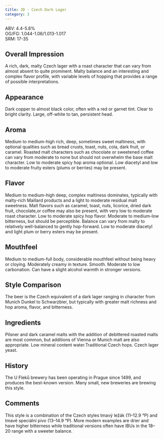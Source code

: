 ```yaml
---
title: 3D - Czech Dark Lager
category: 3
---
```


ABV: 4.4-5.8%  
OG/FG: 1.044-1.06/1.013-1.017  
SRM: 17-35  

## Overall Impression
A rich, dark, malty Czech lager with a roast character that can vary from almost absent to quite prominent. Malty balance and an interesting and complex flavor profile, with variable levels of hopping that provides a range of possible interpretations.

## Appearance
Dark copper to almost black color, often with a red or garnet tint. Clear to bright clarity. Large, off-white to tan, persistent head.

## Aroma
Medium to medium-high rich, deep, sometimes sweet maltiness, with optional qualities such as bread crusts, toast, nuts, cola, dark fruit, or caramel. Roasted malt characters such as chocolate or sweetened coffee can vary from moderate to none but should not overwhelm the base malt character. Low to moderate spicy hop aroma optional. Low diacetyl and low to moderate fruity esters (plums or berries) may be present.

## Flavor
Medium to medium-high deep, complex maltiness dominates, typically with malty-rich Maillard products and a light to moderate residual malt sweetness. Malt flavors such as caramel, toast, nuts, licorice, dried dark fruit, chocolate,or coffee may also be present, with very low to moderate roast character. Low to moderate spicy hop flavor. Moderate to medium-low bitterness, but should be perceptible. Balance can vary from malty to relatively well-balanced to gently hop-forward. Low to moderate diacetyl and light plum or berry esters may be present.

## Mouthfeel
Medium to medium-full body, considerable mouthfeel without being heavy or cloying. Moderately creamy in texture. Smooth. Moderate to low carbonation. Can have a slight alcohol warmth in stronger versions.

## Style Comparison
The beer is the Czech equivalent of a dark lager ranging in character from Munich Dunkel to Schwarzbier, but typically with greater malt richness and hop aroma, flavor, and bitterness.

## Ingredients
Pilsner and dark caramel malts with the addition of debittered roasted malts are most common, but additions of Vienna or Munich malt are also appropriate. Low mineral content water.Traditional Czech hops. Czech lager yeast.

## History
The U Fleků brewery has been operating in Prague since 1499, and produces the best-known version. Many small, new breweries are brewing this style.

## Comments
This style is a combination of the Czech styles tmavý ležák (11–12.9 °P) and tmavé speciální pivo (13–14.9 °P). More modern examples are drier and have higher bitterness while traditional versions often have IBUs in the 18–20 range with a sweeter balance.